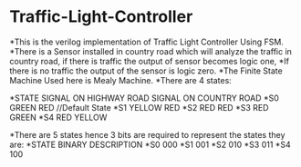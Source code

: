 # Traffic-Light-Controller
*This is the verilog implementation of Traffic Light Controller Using FSM.
*There is a Sensor installed in country road which will analyze the traffic in country road, if there is traffic the output of sensor becomes logic one,
*If there is no traffic the output of the sensor is logic zero.
*The Finite State Machine Used here is Mealy Machine.
*There are 4 states:

*STATE      SIGNAL ON HIGHWAY ROAD        SIGNAL ON COUNTRY ROAD
*S0         GREEN                          RED  //Default State
*S1         YELLOW                         RED
*S2         RED                            RED
*S3         RED                            GREEN
*S4         RED                            YELLOW

*There are 5 states hence 3 bits are required to represent the states they are:
*STATE      BINARY DESCRIPTION
*S0         000
*S1         001
*S2         010
*S3         011
*S4         100



